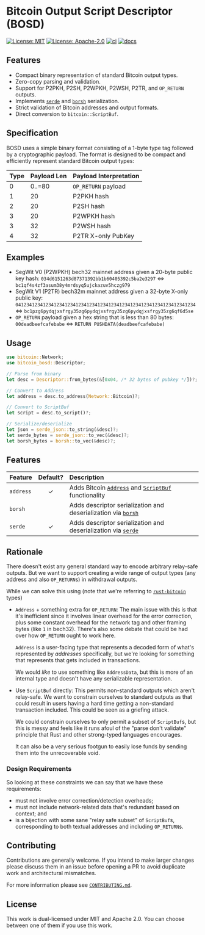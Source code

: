 # Bitcoin Output Script Descriptor (BOSD)

[![License: MIT](https://img.shields.io/badge/License-MIT-blue.svg)](https://opensource.org/licenses/MIT)
[![License: Apache-2.0](https://img.shields.io/badge/License-Apache-blue.svg)](https://opensource.org/licenses/apache-2-0)
[![ci](https://github.com/alpenlabs/bitcoin-bosd/actions/workflows/lint.yml/badge.svg?event=push)](https://github.com/alpenlabs/bitcoin-bosd/actions)
[![docs](https://img.shields.io/badge/docs-bosd-orange)](https://docs.rs/bitcoin-bosd)

## Features

- Compact binary representation of standard Bitcoin output types.
- Zero-copy parsing and validation.
- Support for P2PKH, P2SH, P2WPKH, P2WSH, P2TR, and `OP_RETURN` outputs.
- Implements [`serde`](https://serde.rs) and [`borsh`](https://borsh.io) serialization.
- Strict validation of Bitcoin addresses and output formats.
- Direct conversion to `bitcoin::ScriptBuf`.

## Specification

BOSD uses a simple binary format consisting of
a 1-byte type tag followed by a cryptographic payload.
The format is designed to be compact
and efficiently represent standard Bitcoin output types:

| Type | Payload Len | Payload Interpretation |
| ---- | ----------- | ---------------------- |
| 0    | 0..=80      | `OP_RETURN` payload    |
| 1    | 20          | P2PKH hash             |
| 2    | 20          | P2SH hash              |
| 3    | 20          | P2WPKH hash            |
| 3    | 32          | P2WSH hash             |
| 4    | 32          | P2TR X-only PubKey     |

## Examples

- SegWit V0 (P2WPKH) bech32 mainnet address given a 20-byte public key hash:
  `034d6151263d87371392bb1b60405392c5ba2e3297` $\iff$ `bc1qf4s4zf3asum38y4mrdsyq5ujckazuv5hczg979`
- SegWit V1 (P2TR) bech32m mainnet address given a 32-byte X-only public key:
  `041234123412341234123412341234123412341234123412341234123412341234`
  $\iff$ `bc1pzg6pydqjxsfrgy35zg6pydqjxsfrgy35zg6pydqjxsfrgy35zg6qf6d5se`
- `OP_RETURN` payload given a hex string that is less than 80 bytes:
  `00deadbeefcafebabe` $\iff$ `RETURN PUSHDATA(deadbeefcafebabe)`

## Usage

```rust
use bitcoin::Network;
use bitcoin_bosd::Descriptor;

// Parse from binary
let desc = Descriptor::from_bytes(&[0x04, /* 32 bytes of pubkey */])?;

// Convert to Address
let address = desc.to_address(Network::Bitcoin)?;

// Convert to ScriptBuf
let script = desc.to_script()?;

// Serialize/deserialize
let json = serde_json::to_string(&desc)?;
let serde_bytes = serde_json::to_vec(&desc)?;
let borsh_bytes = borsh::to_vec(&desc)?;
```

## Features

| Feature | Default? | Description |
| :--- | :---: | :--- |
| `address` | ✓ | Adds Bitcoin [`Address`](https://docs.rs/bitcoin/latest/bitcoin/struct.Address.html) and [`ScriptBuf`](https://docs.rs/bitcoin/latest/bitcoin/struct.ScriptBuf.html) functionality |
| `borsh` | | Adds descriptor serialization and deserialization via [`borsh`](https://borsh.io) |
| `serde` | ✓ | Adds descriptor serialization and deserialization via [`serde`](https://serde.rs) |

## Rationale

There doesn't exist any general standard way to encode arbitrary relay-safe
outputs. But we want to support creating a wide range of output types
(any address and also `OP_RETURN`s) in withdrawal outputs.

While we can solve this using
(note that we're referring to
[`rust-bitcoin`](https://github.com/rust-bitcoin/rust-bitcoin/)
types)

- `Address` + something extra for `OP_RETURN`:
  The main issue with this is that it's inefficient since it involves linear
  overhead for the error correction, plus some constant overhead for the network
  tag and other framing bytes (like `1` in bech32). There's also some debate that
  could be had over how `OP_RETURN` ought to work here.

  `Address` is a user-facing type that represents a decoded form of what's
  represented by _addresses_ specifically, but we're looking for something that
  represents that gets included in transactions.

  We would _like_ to use something like `AddressData`, but this is more of an
  internal type and doesn't have any serializable representation.

- Use `ScriptBuf` directly:
  This permits non-standard outputs which aren't relay-safe. We want to constrain
  ourselves to standard outputs as that could result in users having a hard
  time getting a non-standard transaction included. This could be seen as a griefing
  attack.

  We could constrain ourselves to only permit a subset of `ScriptBuf`s, but this
  is messy and feels like it runs afoul of the "parse don't validate" principle
  that Rust and other strong-typed languages encourages.

  It can also be a very serious footgun to easily lose funds by sending them
  into the unrecoverable void.

### Design Requirements

So looking at these constraints we can say that we have these requirements:

- must not involve error correction/detection overheads;
- must not include network-related data that's redundant based on context; and
- is a bijection with some sane "relay safe subset" of `ScriptBuf`s,
  corresponding to both textual addresses and including `OP_RETURN`s.

## Contributing

Contributions are generally welcome.
If you intend to make larger changes please discuss them in an issue
before opening a PR to avoid duplicate work and architectural mismatches.

For more information please see [`CONTRIBUTING.md`](/CONTRIBUTING.md).

## License

This work is dual-licensed under MIT and Apache 2.0.
You can choose between one of them if you use this work.
